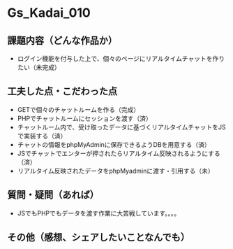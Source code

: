 # Gs_Kadai_010

## 課題内容（どんな作品か） 
- ログイン機能を付与した上で、個々のページにリアルタイムチャットを作りたい（未完成）
 
## 工夫した点・こだわった点
- GETで個々のチャットルームを作る（完成）
- PHPでチャットルームにセッションを渡す（済）
- チャットルーム内で、受け取ったデータに基づくリアルタイムチャットをJSで実装する（済）
- チャットの情報をphpMyAdminに保存できるようDBを用意する（済）
- JSでチャットでエンターが押されたらリアルタイム反映されるようにする（済）
- リアルタイム反映されたデータをphpMyadminに渡す・引用する（未）

## 質問・疑問（あれば）

- JSでもPHPでもデータを渡す作業に大苦戦しています。。。。

## その他（感想、シェアしたいことなんでも）
